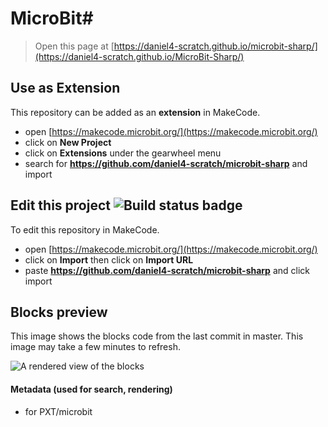 # MicroBit#
> Open this page at [https://daniel4-scratch.github.io/microbit-sharp/](https://daniel4-scratch.github.io/MicroBit-Sharp/)

## Use as Extension

This repository can be added as an **extension** in MakeCode.

* open [https://makecode.microbit.org/](https://makecode.microbit.org/)
* click on **New Project**
* click on **Extensions** under the gearwheel menu
* search for **https://github.com/daniel4-scratch/microbit-sharp** and import

## Edit this project ![Build status badge](https://github.com/daniel4-scratch/microbit-sharp/workflows/MakeCode/badge.svg)

To edit this repository in MakeCode.

* open [https://makecode.microbit.org/](https://makecode.microbit.org/)
* click on **Import** then click on **Import URL**
* paste **https://github.com/daniel4-scratch/microbit-sharp** and click import

## Blocks preview

This image shows the blocks code from the last commit in master.
This image may take a few minutes to refresh.

![A rendered view of the blocks](https://daniel4-scratch.github.io/MicroBit-Sharp/images-other/Screen%20Shot%202020-10-04%20at%207.25.35%20pm.png)

#### Metadata (used for search, rendering)

* for PXT/microbit
<script src="https://makecode.com/gh-pages-embed.js"></script><script>makeCodeRender("{{ site.makecode.home_url }}", "{{ site.github.owner_name }}/{{ site.github.repository_name }}");</script>
